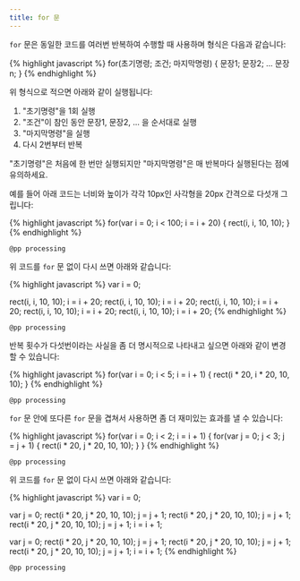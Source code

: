 ```yaml
---
title: for 문
---
```

``for`` 문은 동일한 코드를 여러번 반복하여 수행할 때 사용하며 형식은 다음과 같습니다:

{% highlight javascript %}
for(초기명령; 조건; 마지막명령) {
    문장1;
    문장2;
    ...
    문장n;
}
{% endhighlight %}

위 형식으로 적으면 아래와 같이 실행됩니다:

1.  "초기명령"을 1회 실행
2.  "조건"이 참인 동안 문장1, 문장2, ... 을 순서대로 실행
3.  "마지막명령"을 실행
4.  다시 2번부터 반복

"초기명령"은 처음에 한 번만 실행되지만 "마지막명령"은 매 반복마다 실행된다는 점에 유의하세요.

예를 들어 아래 코드는 너비와 높이가 각각 10px인 사각형을 20px 간격으로 다섯개 그립니다:

{% highlight javascript %}
for(var i = 0; i < 100; i = i + 20) {
    rect(i, i, 10, 10);
}
{% endhighlight %}

``@pp processing``

위 코드를 ``for`` 문 없이 다시 쓰면 아래와 같습니다:

{% highlight javascript %}
var i = 0;

rect(i, i, 10, 10);
i = i + 20;
rect(i, i, 10, 10);
i = i + 20;
rect(i, i, 10, 10);
i = i + 20;
rect(i, i, 10, 10);
i = i + 20;
rect(i, i, 10, 10);
i = i + 20;
{% endhighlight %}

``@pp processing``

반복 횟수가 다섯번이라는 사실을 좀 더 명시적으로 나타내고 싶으면 아래와 같이 변경할 수 있습니다:

{% highlight javascript %}
for(var i = 0; i < 5; i = i + 1) {
    rect(i * 20, i * 20, 10, 10);
}
{% endhighlight %}

``@pp processing``

``for`` 문 안에 또다른 ``for`` 문을 겹쳐서 사용하면 좀 더 재미있는 효과를 낼 수 있습니다:

{% highlight javascript %}
for(var i = 0; i < 2; i = i + 1) {
    for(var j = 0; j < 3; j = j + 1) {
        rect(i * 20, j * 20, 10, 10);
    }
}
{% endhighlight %}

``@pp processing``

위 코드를 ``for`` 문 없이 다시 쓰면 아래와 같습니다:

{% highlight javascript %}
var i = 0;

var j = 0;
rect(i * 20, j * 20, 10, 10);
j = j + 1;
rect(i * 20, j * 20, 10, 10);
j = j + 1;
rect(i * 20, j * 20, 10, 10);
j = j + 1;
i = i + 1;

var j = 0;
rect(i * 20, j * 20, 10, 10);
j = j + 1;
rect(i * 20, j * 20, 10, 10);
j = j + 1;
rect(i * 20, j * 20, 10, 10);
j = j + 1;
i = i + 1;
{% endhighlight %}

``@pp processing``
